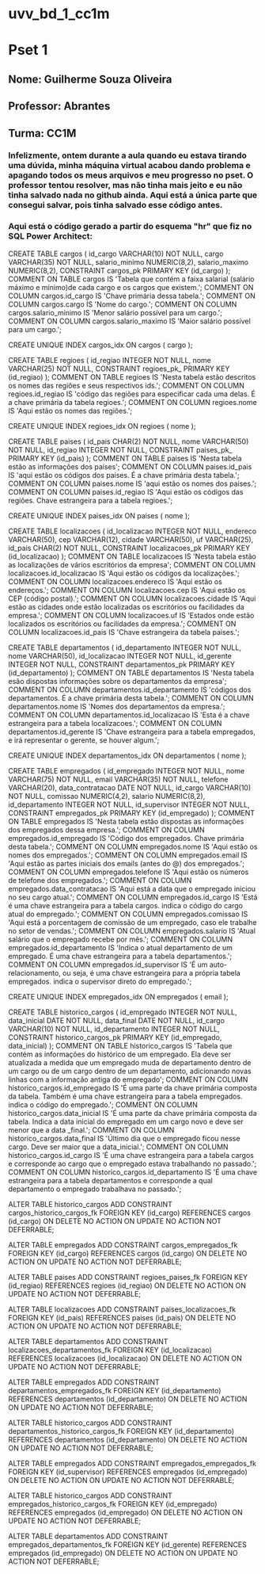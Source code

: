 # uvv_bd_1_cc1m
#                   Pset 1

## Nome: Guilherme Souza Oliveira
## Professor: Abrantes
## Turma: CC1M


### Infelizmente, ontem durante a aula quando eu estava tirando uma dúvida, minha máquina virtual acabou dando problema e apagando todos os meus arquivos e meu progresso no pset. O professor tentou resolver, mas não tinha mais jeito e eu não tinha salvado nada no github ainda. Aqui está a única parte que consegui salvar, pois tinha salvado esse código antes.




### Aqui está o código gerado a partir do esquema "hr" que fiz no SQL Power Architect:

CREATE TABLE cargos (
                id_cargo VARCHAR(10) NOT NULL,
                cargo VARCHAR(35) NOT NULL,
                salario_minimo NUMERIC(8,2),
                salario_maximo NUMERIC(8,2),
                CONSTRAINT cargos_pk PRIMARY KEY (id_cargo)
);
COMMENT ON TABLE cargos IS 'Tabela que contém a faixa salarial (salário máximo e mínimo)de cada cargo e os cargos que existem.';
COMMENT ON COLUMN cargos.id_cargo IS 'Chave primária dessa tabela.';
COMMENT ON COLUMN cargos.cargo IS 'Nome do cargo.';
COMMENT ON COLUMN cargos.salario_minimo IS 'Menor salário possível para um cargo.';
COMMENT ON COLUMN cargos.salario_maximo IS 'Maior salário possível para um cargo.';


CREATE UNIQUE INDEX cargos_idx
 ON cargos
 ( cargo );

CREATE TABLE regioes (
                id_regiao INTEGER NOT NULL,
                nome VARCHAR(25) NOT NULL,
                CONSTRAINT regioes_pk_ PRIMARY KEY (id_regiao)
);
COMMENT ON TABLE regioes IS 'Nesta tabela estão descritos os nomes das regiões e seus respectivos ids.';
COMMENT ON COLUMN regioes.id_regiao IS 'código das regiões para especificar cada uma delas. É a chave primária da tabela regioes.';
COMMENT ON COLUMN regioes.nome IS 'Aqui estão os nomes das regiões.';


CREATE UNIQUE INDEX regioes_idx
 ON regioes
 ( nome );

CREATE TABLE paises (
                id_pais CHAR(2) NOT NULL,
                nome VARCHAR(50) NOT NULL,
                id_regiao INTEGER NOT NULL,
                CONSTRAINT paises_pk_ PRIMARY KEY (id_pais)
);
COMMENT ON TABLE paises IS 'Nesta tabela estão as informações dos países';
COMMENT ON COLUMN paises.id_pais IS 'aqui estão os códigos dos paises. É a chave primária desta tabela.';
COMMENT ON COLUMN paises.nome IS 'aqui estão os nomes dos paises.';
COMMENT ON COLUMN paises.id_regiao IS 'Aqui estão os códigos das regiões. Chave estrangeira para a tabela regioes.';


CREATE UNIQUE INDEX paises_idx
 ON paises
 ( nome );

CREATE TABLE localizacoes (
                id_localizacao INTEGER NOT NULL,
                endereco VARCHAR(50),
                cep VARCHAR(12),
                cidade VARCHAR(50),
                uf VARCHAR(25),
                id_pais CHAR(2) NOT NULL,
                CONSTRAINT localizacoes_pk PRIMARY KEY (id_localizacao)
);
COMMENT ON TABLE localizacoes IS 'Nesta tabela estão as localizações de vários escritórios da empresa';
COMMENT ON COLUMN localizacoes.id_localizacao IS 'Aqui estão os códigos da localizações.';
COMMENT ON COLUMN localizacoes.endereco IS 'Aqui estão os endereços.';
COMMENT ON COLUMN localizacoes.cep IS 'Aqui estão os CEP (código postal).';
COMMENT ON COLUMN localizacoes.cidade IS 'Aqui estão as cidades onde estão localizadas os escritórios ou facilidades da empresa.';
COMMENT ON COLUMN localizacoes.uf IS 'Estados onde estão localizados os escritórios ou facilidades da empresa.';
COMMENT ON COLUMN localizacoes.id_pais IS 'Chave estrangeira da tabela paises.';


CREATE TABLE departamentos (
                id_departamento INTEGER NOT NULL,
                nome VARCHAR(50),
                id_localizacao INTEGER NOT NULL,
                id_gerente INTEGER NOT NULL,
                CONSTRAINT departamentos_pk PRIMARY KEY (id_departamento)
);
COMMENT ON TABLE departamentos IS 'Nesta tabela esão dispostas informações sobre os departamentos da empresa';
COMMENT ON COLUMN departamentos.id_departamento IS 'códigos dos departamentos. É a chave primária desta tabela.';
COMMENT ON COLUMN departamentos.nome IS 'Nomes dos departamentos da empresa.';
COMMENT ON COLUMN departamentos.id_localizacao IS 'Esta é a chave estrangeira para a tabela localizacoes.';
COMMENT ON COLUMN departamentos.id_gerente IS 'Chave estrangeira para a tabela empregados, e irá representar o gerente, se houver algum.';


CREATE UNIQUE INDEX departamentos_idx
 ON departamentos
 ( nome );

CREATE TABLE empregados (
                id_empregado INTEGER NOT NULL,
                nome VARCHAR(75) NOT NULL,
                email VARCHAR(35) NOT NULL,
                telefone VARCHAR(20),
                data_contratacao DATE NOT NULL,
                id_cargo VARCHAR(10) NOT NULL,
                comissao NUMERIC(4,2),
                salario NUMERIC(8,2),
                id_departamento INTEGER NOT NULL,
                id_supervisor INTEGER NOT NULL,
                CONSTRAINT empregados_pk PRIMARY KEY (id_empregado)
);
COMMENT ON TABLE empregados IS 'Nesta tabela estão dispostas as informações dos empregados dessa empresa.';
COMMENT ON COLUMN empregados.id_empregado IS 'Código dos empregados. Chave primária desta tabela.';
COMMENT ON COLUMN empregados.nome IS 'Aqui estão os nomes dos empregados.';
COMMENT ON COLUMN empregados.email IS 'Aqui estão as partes iniciais dos emails (antes do @) dos empregados.';
COMMENT ON COLUMN empregados.telefone IS 'Aqui estão os números de telefone dos empregados.';
COMMENT ON COLUMN empregados.data_contratacao IS 'Aqui está a data que o empregado iniciou no seu cargo atual.';
COMMENT ON COLUMN empregados.id_cargo IS 'Está é uma chave estrangeira para a tabela cargos. indica o código do cargo atual do empregado.';
COMMENT ON COLUMN empregados.comissao IS 'Aqui está a porcentagem de comissão de um empregado, caso ele trabalhe no setor de vendas.';
COMMENT ON COLUMN empregados.salario IS 'Atual salário que o empregado recebe por mês.';
COMMENT ON COLUMN empregados.id_departamento IS 'Indica o atual departamento de um empregado. É uma chave estrangeira para a tabela departamentos.';
COMMENT ON COLUMN empregados.id_supervisor IS 'É um auto-relacionamento, ou seja, é uma chave estrangeira para a própria tabela empregados.  indica o supervisor direto do empregado.';


CREATE UNIQUE INDEX empregados_idx
 ON empregados
 ( email );

CREATE TABLE historico_cargos (
                id_empregado INTEGER NOT NULL,
                data_inicial DATE NOT NULL,
                data_final DATE NOT NULL,
                id_cargo VARCHAR(10) NOT NULL,
                id_departamento INTEGER NOT NULL,
                CONSTRAINT historico_cargos_pk PRIMARY KEY (id_empregado, data_inicial)
);
COMMENT ON TABLE historico_cargos IS 'Tabela que contém as informações do histórico de um empregado. Ela deve ser atualizada a medida que um empregado muda de departamento dentro de um cargo ou  de um cargo dentro de um departamento, adicionando novas linhas com a informação antiga do empregado';
COMMENT ON COLUMN historico_cargos.id_empregado IS 'É uma parte da chave primária composta da tabela. Também é uma chave estrangeira para a tabela empregados. indica o código do empregado.';
COMMENT ON COLUMN historico_cargos.data_inicial IS 'É uma parte da chave primária composta da tabela. Indica a data inicial do empregado em um cargo novo e deve ser menor que a data _final.';
COMMENT ON COLUMN historico_cargos.data_final IS 'Último dia que o empregado ficou nesse cargo. Deve ser maior que a data_inicial.';
COMMENT ON COLUMN historico_cargos.id_cargo IS 'É uma chave estrangeira para a tabela cargos e corresponde ao cargo que o empregado estava trabalhando no passado.';
COMMENT ON COLUMN historico_cargos.id_departamento IS 'É uma chave estrangeira para a tabela departamentos e corresponde a qual departamento o empregado trabalhava no passado.';


ALTER TABLE historico_cargos ADD CONSTRAINT cargos_historico_cargos_fk
FOREIGN KEY (id_cargo)
REFERENCES cargos (id_cargo)
ON DELETE NO ACTION
ON UPDATE NO ACTION
NOT DEFERRABLE;

ALTER TABLE empregados ADD CONSTRAINT cargos_empregados_fk
FOREIGN KEY (id_cargo)
REFERENCES cargos (id_cargo)
ON DELETE NO ACTION
ON UPDATE NO ACTION
NOT DEFERRABLE;

ALTER TABLE paises ADD CONSTRAINT regioes_paises_fk
FOREIGN KEY (id_regiao)
REFERENCES regioes (id_regiao)
ON DELETE NO ACTION
ON UPDATE NO ACTION
NOT DEFERRABLE;

ALTER TABLE localizacoes ADD CONSTRAINT paises_localizacoes_fk
FOREIGN KEY (id_pais)
REFERENCES paises (id_pais)
ON DELETE NO ACTION
ON UPDATE NO ACTION
NOT DEFERRABLE;

ALTER TABLE departamentos ADD CONSTRAINT localizacoes_departamentos_fk
FOREIGN KEY (id_localizacao)
REFERENCES localizacoes (id_localizacao)
ON DELETE NO ACTION
ON UPDATE NO ACTION
NOT DEFERRABLE;

ALTER TABLE empregados ADD CONSTRAINT departamentos_empregados_fk
FOREIGN KEY (id_departamento)
REFERENCES departamentos (id_departamento)
ON DELETE NO ACTION
ON UPDATE NO ACTION
NOT DEFERRABLE;

ALTER TABLE historico_cargos ADD CONSTRAINT departamentos_historico_cargos_fk
FOREIGN KEY (id_departamento)
REFERENCES departamentos (id_departamento)
ON DELETE NO ACTION
ON UPDATE NO ACTION
NOT DEFERRABLE;

ALTER TABLE empregados ADD CONSTRAINT empregados_empregados_fk
FOREIGN KEY (id_supervisor)
REFERENCES empregados (id_empregado)
ON DELETE NO ACTION
ON UPDATE NO ACTION
NOT DEFERRABLE;

ALTER TABLE historico_cargos ADD CONSTRAINT empregados_historico_cargos_fk
FOREIGN KEY (id_empregado)
REFERENCES empregados (id_empregado)
ON DELETE NO ACTION
ON UPDATE NO ACTION
NOT DEFERRABLE;

ALTER TABLE departamentos ADD CONSTRAINT empregados_departamentos_fk
FOREIGN KEY (id_gerente)
REFERENCES empregados (id_empregado)
ON DELETE NO ACTION
ON UPDATE NO ACTION
NOT DEFERRABLE;
